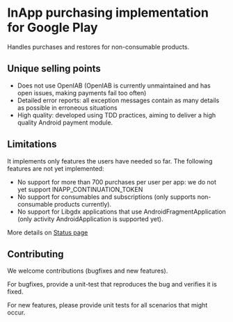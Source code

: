 # InApp purchasing implementation for Google Play

Handles purchases and restores for non-consumable products.

## Unique selling points

* Does not use OpenIAB (OpenIAB is currently unmaintained and has open issues, making payments fail too often)
* Detailed error reports: all exception messages contain as many details as possible in erroneous situations
* High quality: developed using TDD practices, aiming to deliver a high quality Android payment module.

## Limitations

It implements only features the users have needed so far. The following features are not yet implemented:

* No support for more than 700 purchases per user per app: we do not yet support INAPP_CONTINUATION_TOKEN	
* No support for consumables and subscriptions (only supports non-consumable products currently).
* No support for Libgdx applications that use AndroidFragmentApplication (only activity AndroidApplication is supported yet).

More details on [Status page](STATUS.md) 

## Contributing

We welcome contributions (bugfixes and new features).

For bugfixes, provide a unit-test that reproduces the bug and verifies it is fixed.

For new features, please provide unit tests for all scenarios that might occur.